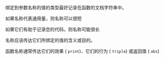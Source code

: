 绑定到参数名称的值的类型最好记录在函数的文档字符串中。

如果名称代表通用量，则名称可以很短

如果它们有助于记录您的代码，则名称可能很长

名称应该传达它们所绑定的值的含义或目的。

函数名称通常传达它们的效果 ( `print`)、它们的行为 ( `triple`) 或返回值 ( `abs`)
